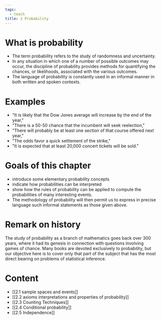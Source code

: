 ```yaml
---
tags:
  - teach
title: 2 Probability
---
```


# What is probability
- The term <span class="underline">probability</span> refers to the study of <span class="underline">randomness</span> and <span class="underline">uncertainty</span>. 
- In any situation in which one of a number of possible outcomes may occur, the discipline of probability provides methods for quantifying the chances, or likelihoods, associated with the various outcomes. 
- The language of probability is constantly used in an informal manner in both written and spoken contexts.

# Examples 
-   "It is likely that the Dow Jones average will increase by the end of the year,"
-   "There is a 50-50 chance that the incumbent will seek reelection,"
-   "There will probably be at least one section of that course offered next year,"
-   "The odds favor a quick settlement of the strike,"
-   "It is expected that at least 20,000 concert tickets will be sold."

# Goals of this chapter
- introduce some elementary probability concepts
- indicate how probabilities can be interpreted
- show how the rules of probability can be applied to compute the probabilities of many interesting events.
- The methodology of probability will then permit us to express in precise language such informal statements as those given above.
# Remark on history
The study of probability as a branch of mathematics goes back over 300 years, where it had its genesis in connection with questions involving games of chance. Many books are devoted exclusively to probability, but our objective here is to cover only that part of the subject that has the most direct bearing on problems of statistical inference.

# Content
- [[2.1 sample spaces and events]]
- [[2.2 axioms interpretations and properties of probability]]
- [[2.3 Counting Techniques]]
- [[2.4 Conditional probability]]
- [[2.5 Independence]]